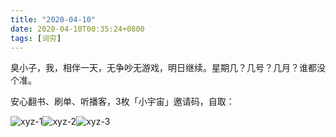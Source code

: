 ```yaml
---
title: "2020-04-10"
date: 2020-04-10T00:35:24+0800
tags: [词穷]
---
```


臭小子，我，相伴一天，无争吵无游戏，明日继续。星期几？几号？几月？谁都没个准。

<!--more-->

安心翻书、刷单、听播客，3枚「小宇宙」邀请码，自取：

<photos>![xyz-1](https://lmm.elizen.me/images/2020/04/xyz-1.png)![xyz-2](https://lmm.elizen.me/images/2020/04/xyz-2.png)![xyz-3](https://lmm.elizen.me/images/2020/04/xyz-3.png)</photos>